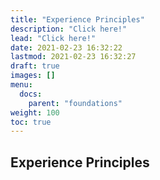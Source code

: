 ```yaml
---
title: "Experience Principles"
description: "Click here!"
lead: "Click here!"
date: 2021-02-23 16:32:22
lastmod: 2021-02-23 16:32:27
draft: true
images: []
menu:
  docs:
    parent: "foundations"
weight: 100
toc: true
---
```


## Experience Principles
